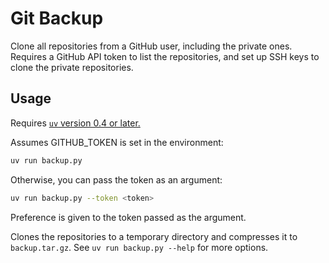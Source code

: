 # Git Backup

Clone all repositories from a GitHub user, including the private ones. Requires a GitHub
API token to list the repositories, and set up SSH keys to clone the private
repositories.

## Usage

Requires [`uv` version 0.4 or later.](https://docs.astral.sh/uv/)

Assumes GITHUB_TOKEN is set in the environment:

```bash
uv run backup.py
```

Otherwise, you can pass the token as an argument:

```bash
uv run backup.py --token <token>
```

Preference is given to the token passed as the argument.


Clones the repositories to a temporary directory  and compresses it to `backup.tar.gz`.
See `uv run backup.py --help` for more options.
